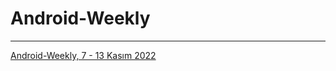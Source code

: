 # Android-Weekly

---

[Android-Weekly, 7 - 13 Kasım 2022](https://github.com/0bir/Android-Weekly/issues/1)

